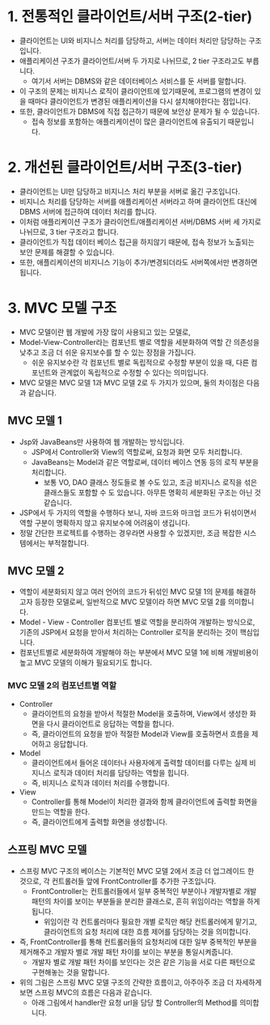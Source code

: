 # 1. 전통적인 클라이언트/서버 구조(2-tier)

- 클라이언트는 UI와 비지니스 처리를 담당하고, 서버는 데이터 처리만 담당하는 구조입니다.
- 애플리케이션 구조가 클라이언트/서버 두 가지로 나뉘므로, 2 tier 구조라고도 부릅니다.
  - 여기서 서버는 DBMS와 같은 데이터베이스 서비스를 둔 서버를 말합니다.
- 이 구조의 문제는 비지니스 로직이 클라이언트에 있기때문에, 프로그램의 변경이 있을 때마다 클라이언트가 변경된 애플리케이션을 다시 설치해야한다는 점입니다.
- 또한, 클라이언트가 DBMS에 직접 접근하기 때문에 보안상 문제가 될 수 있습니다.
  - 접속 정보를 포함하는 애플리케이션이 많은 클라이언트에 유출되기 때문입니다.

# 2. 개선된 클라이언트/서버 구조(3-tier)

- 클라이언트는 UI만 담당하고 비지니스 처리 부분을 서버로 옮긴 구조입니다.
- 비지니스 처리를 담당하는 서버를 애플리케이션 서버라고 하며 클라이언트 대신에 DBMS 서버에 접근하여 데이터 처리를 합니다.
- 이처럼 애플리케이션 구조가 클라이언트/애플리케이션 서버/DBMS 서버 세 가지로 나뉘므로, 3 tier 구조라고 합니다.
- 클라이언트가 직접 데이터 베이스 접근을 하지않기 때문에, 접속 정보가 노출되는 보안 문제를 해결할 수 있습니다.
- 또한, 애플리케이션의 비지니스 기능이 추가/변경되더라도 서버쪽에서만 변경하면 됩니다.

# 3. MVC 모델 구조

- MVC 모델이란 웹 개발에 가장 많이 사용되고 있는 모델로,
- Model-View-Controller라는 컴포넌트 별로 역할을 세분화하여 역할 간 의존성을 낮추고 조금 더 쉬운 유지보수를 할 수 있는 장점을 가집니다.
  - 쉬운 유지보수란 각 컴포넌트 별로 독립적으로 수정할 부분이 있을 때, 다른 컴포넌트와 관계없이 독립적으로 수정할 수 있다는 의미입니다.
- MVC 모델은 MVC 모델 1과 MVC 모델 2로 두 가지가 있으며, 둘의 차이점은 다음과 같습니다.

## MVC 모델 1

- Jsp와 JavaBeans만 사용하여 웹 개발하는 방식입니다.
  - JSP에서 Controller와 View의 역할로써, 요청과 화면 모두 처리합니다.
  - JavaBeans는 Model과 같은 역할로써, 데이터 베이스 연동 등의 로직 부분을 처리합니다.
    - 보통 VO, DAO 클래스 정도들로 볼 수도 있고, 조금 비지니스 로직을 섞은 클래스들도 포함할 수 도 있습니다. 아무튼 명확히 세분화된 구조는 아닌 것 같습니다.
- JSP에서 두 가지의 역할을 수행하다 보니, 자바 코드와 마크업 코드가 뒤섞이면서 역할 구분이 명확하지 않고 유지보수에 어려움이 생깁니다.
- 정말 간단한 프로젝트를 수행하는 경우라면 사용할 수 있겠지만, 조금 복잡한 시스템에서는 부적절합니다.

## MVC 모델 2

- 역할이 세분화되지 않고 여러 언어의 코드가 뒤섞인 MVC 모델 1의 문제를 해결하고자 등장한 모델로써, 일반적으로 MVC 모델이라 하면 MVC 모델 2를 의미합니다.
- Model - View - Controller 컴포넌트 별로 역할을 분리하여 개발하는 방식으로, 기존의 JSP에서 요청을 받아서 처리하는 Controller 로직을 분리하는 것이 핵심입니다.
- 컴포넌트별로 세분화하여 개발해야 하는 부분에서 MVC 모델 1에 비해 개발비용이 높고 MVC 모델의 이해가 필요되기도 합니다.

### MVC 모델 2의 컴포넌트별 역할

- Controller
  - 클라이언트의 요청을 받아서 적절한 Model을 호출하며, View에서 생성한 화면을 다시 클라이언트로 응답하는 역할을 합니다.
  - 즉, 클라이언트의 요청을 받아 적절한 Model과 View를 호출하면서 흐름을 제어하고 응답합니다.
- Model
  - 클라이언트에서 들어온 데이터나 사용자에게 출력할 데이터를 다루는 실제 비지니스 로직과 데이터 처리를 담당하는 역할을 힙니다.
  - 즉, 비지니스 로직과 데이터 처리를 수행합니다.
- View
  - Controller를 통해 Model이 처리한 결과와 함께 클라이언트에 출력할 화면을 만드는 역할을 한다.
  - 즉, 클라이언트에게 출력할 화면을 생성합니다.

## 스프링 MVC 모델

- 스프링 MVC 구조의 베이스는 기본적인 MVC 모델 2에서 조금 더 업그레이드 한 것으로, 각 컨트롤러들 앞에 FrontController를 추가한 구조입니다.
  - FrontController는 컨트롤러들에서 일부 중복적인 부분이나 개발자별로 개발 패턴의 차이를 보이는 부분들을 분리한 클래스로, 흔히 위임이라는 역할을 하게됩니다.
    - 위임이란 각 컨트롤러마다 필요한 개별 로직만 해당 컨트롤러에게 맡기고, 클라이언트의 요청 처리에 대한 흐름 제어를 담당하는 것을 의미합니다.
- 즉, FrontController를 통해 컨트롤러들의 요청처리에 대한 일부 중복적인 부분을 제거해주고 개발자 별로 개발 패턴 차이를 보이는 부분을 통일시켜줍니다.
  - 개발자 별로 개발 패턴 차이를 보인다는 것은 같은 기능을 서로 다른 패턴으로 구현해놓는 것을 말합니다.
- 위의 그림은 스프링 MVC 모델 구조의 간략한 흐름이고, 아주아주 조금 더 자세하게 보면 스프링 MVC의 흐름은 다음과 같습니다.
  - 아래 그림에서 handler란 요청 url을 담당 할 Controller의 Method를 의미합니다.